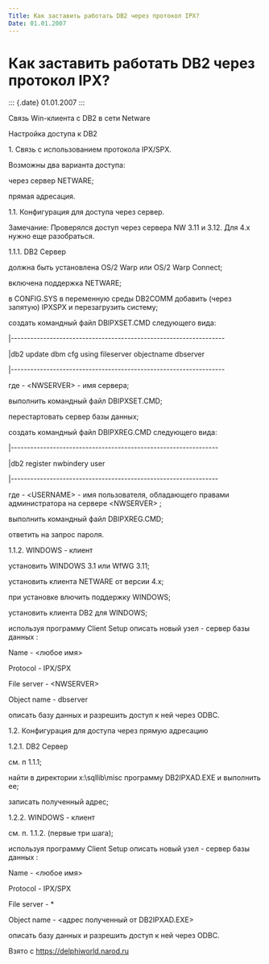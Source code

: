 ```yaml
---
Title: Как заставить работать DB2 через протокол IPX?
Date: 01.01.2007
---
```



Как заставить работать DB2 через протокол IPX?
==============================================

::: {.date}
01.01.2007
:::

Связь Win-клиента c DB2 в сети Netware

Hастройка доступа к DB2

1\. Связь с использованием протокола IPX/SPX.

Возможны два варианта доступа:

через сервер NETWARE;

прямая адресация.

1.1. Конфигурация для доступа через сервер.

Замечание: Проверялся доступ через сервера NW 3.11 и 3.12. Для 4.х нужно
еще разобраться.

1.1.1. DB2 Сервер

должна быть установлена OS/2 Warp или OS/2 Warp Connect;

включена поддержка NETWARE;

в CONFIG.SYS в переменную среды DB2COMM добавить (через запятую) IPXSPX
и перезагрузить систему;

создать командный файл DBIPXSET.CMD следующего вида:

\|------------------------------------------------------------------

\|db2 update dbm cfg using fileserver  objectname dbserver

\|------------------------------------------------------------------

где - \<NWSERVER\> - имя сервера;

выполнить командный файл DBIPXSET.CMD;

перестартовать сервер базы данных;

создать командный файл DBIPXREG.CMD следующего вида:

\|----------------------------------------------------------------

\|db2 register nwbindery user

\|----------------------------------------------------------------

где - \<USERNAME\> - имя пользователя, обладающего правами
администратора на сервере \<NWSERVER\> ;

выполнить командный файл DBIPXREG.CMD;

ответить на запрос пароля.

1.1.2. WINDOWS - клиент

установить WINDOWS 3.1 или WfWG 3.11;

установить клиента NETWARE от версии 4.х;

при установке влючить поддержку WINDOWS;

установить клиента DB2 для WINDOWS;

используя программу Client Setup описать новый узел - сервер базы данных
:

Name - \<любое имя\>

Protocol - IPX/SPX

File server - \<NWSERVER\>

Object name - dbserver

описать базу данных и разрешить доступ к ней через ODBC.

1.2. Конфигурация для доступа через прямую адресацию

1.2.1. DB2 Сервер

см. п 1.1.1;

найти в директории x:\\sqllib\\misc программу DB2IPXAD.EXE и выполнить
ее;

записать полученный адрес;

1.2.2. WINDOWS - клиент

см. п. 1.1.2. (первые три шага);

используя программу Client Setup описать новый узел - сервер базы данных
:

Name - \<любое имя\>

Protocol - IPX/SPX

File server - *

Object name - \<адрес полученный от DB2IPXAD.EXE\>

описать базу данных и разрешить доступ к ней через ODBC.

Взято с <https://delphiworld.narod.ru>
